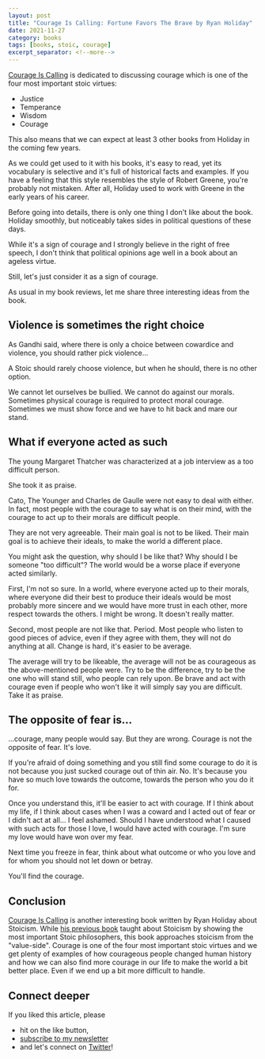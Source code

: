 ```yaml
---
layout: post
title: "Courage Is Calling: Fortune Favors The Brave by Ryan Holiday"
date: 2021-11-27
category: books
tags: [books, stoic, courage]
excerpt_separator: <!--more-->
---
```

[Courage Is Calling](https://www.amazon.com/gp/product/0593191676/ref=as_li_qf_asin_il_tl?ie=UTF8&tag=sandordargo-20&creative=9325&linkCode=as2&creativeASIN=0593191676&linkId=4492558bd50195bf6ebbdc4d74c83ed4) is dedicated to discussing courage which is one of the four most important stoic virtues:

- Justice
- Temperance
- Wisdom
- Courage 

This also means that we can expect at least 3 other books from Holiday in the coming few years.

As we could get used to it with his books, it's easy to read, yet its vocabulary is selective and it's full of historical facts and examples. If you have a feeling that this style resembles the style of Robert Greene, you're probably not mistaken. After all, Holiday used to work with Greene in the early years of his career.

Before going into details, there is only one thing I don't like about the book. Holiday smoothly, but noticeably takes sides in political questions of these days.

While it's a sign of courage and I strongly believe in the right of free speech, I don't think that political opinions age well in a book about an ageless virtue.

Still, let's just consider it as a sign of courage.

As usual in my book reviews, let me share three interesting ideas from the book.

## Violence is sometimes the right choice

As Gandhi said, where there is only a choice between cowardice and violence, you should rather pick violence...

A Stoic should rarely choose violence, but when he should, there is no other option.

We cannot let ourselves be bullied. We cannot do against our morals. Sometimes physical courage is required to protect moral courage. Sometimes we must show force and we have to hit back and mare our stand.

## What if everyone acted as such

The young Margaret Thatcher was characterized at a job interview as a too difficult person.

She took it as praise.

Cato, The Younger and Charles de Gaulle were not easy to deal with either. In fact, most people with the courage to say what is on their mind, with the courage to act up to their morals are difficult people.

They are not very agreeable. Their main goal is not to be liked. Their main goal is to achieve their ideals, to make the world a different place.

You might ask the question, why should I be like that? Why should I be someone "too difficult"? The world would be a worse place if everyone acted similarly.

First, I'm not so sure. In a world, where everyone acted up to their morals, where everyone did their best to produce their ideals would be most probably more sincere and we would have more trust in each other, more respect towards the others. I might be wrong. It doesn't really matter.

Second, most people are not like that. Period. Most people who listen to good pieces of advice, even if they agree with them, they will not do anything at all. Change is hard, it's easier to be average.

The average will try to be likeable, the average will not be as courageous as the above-mentioned people were. Try to be the difference, try to be the one who will stand still, who people can rely upon. Be brave and act with courage even if people who won't like it will simply say you are difficult. Take it as praise.

## The opposite of fear is...

...courage, many people would say. But they are wrong. Courage is not the opposite of fear. It's love.

If you're afraid of doing something and you still find some courage to do it is not because you just sucked courage out of thin air. No. It's because you have so much love towards the outcome, towards the person who you do it for.

Once you understand this, it'll be easier to act with courage. If I think about my life, if I think about cases when I was a coward and I acted out of fear or I didn't act at all... I feel ashamed. Should I have understood what I caused with such acts for those I love, I would have acted with courage. I'm sure my love would have won over my fear.

Next time you freeze in fear, think about what outcome or who you love and for whom you should not let down or betray.

You'll find the courage.

## Conclusion

[Courage Is Calling](https://www.amazon.com/gp/product/0593191676/ref=as_li_qf_asin_il_tl?ie=UTF8&tag=sandordargo-20&creative=9325&linkCode=as2&creativeASIN=0593191676&linkId=4492558bd50195bf6ebbdc4d74c83ed4) is another interesting book written by Ryan Holiday about Stoicism. While [his previous book](https://www.amazon.com/gp/product/052554187X/ref=as_li_qf_asin_il_tl?ie=UTF8&tag=sandordargo-20&creative=9325&linkCode=as2&creativeASIN=052554187X&linkId=aac17c677d517e2f33ff3263a4790a78) taught about Stoicism by showing the most important Stoic philosophers, this book approaches stoicism from the "value-side". Courage is one of the four most important stoic virtues and we get plenty of examples of how courageous people changed human history and how we can also find more courage in our life to make the world a bit better place. Even if we end up a bit more difficult to handle.
  
## Connect deeper

If you liked this article, please 
- hit on the like button,  
- [subscribe to my newsletter](http://eepurl.com/gvcv1j) 
- and let's connect on [Twitter](https://twitter.com/SandorDargo)!
